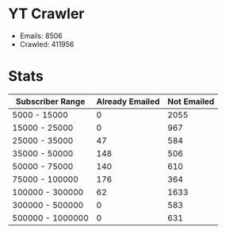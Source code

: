 # YT Crawler
- Emails: 8506
- Crawled: 411956

# Stats
| Subscriber Range  | Already Emailed | Not Emailed |
|-------|-------|-------|
| 5000 - 15000 | 0 | 2055 |
| 15000 - 25000 | 0 | 967 |
| 25000 - 35000 | 47 | 584 |
| 35000 - 50000 | 148 | 506 |
| 50000 - 75000 | 140 | 610 |
| 75000 - 100000 | 176 | 364 |
| 100000 - 300000 | 62 | 1633 |
| 300000 - 500000 | 0 | 583 |
| 500000 - 1000000 | 0 | 631 |
